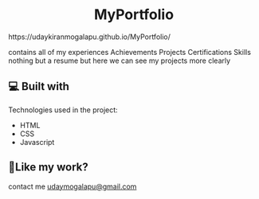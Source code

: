<h1 align="center" id="title">MyPortfolio</h1>
https://udaykiranmogalapu.github.io/MyPortfolio/

<p id="description">contains all of my experiences Achievements Projects Certifications Skills nothing but a resume but here we can see my projects more clearly</p>

  
  

  
<h2>💻 Built with</h2>

Technologies used in the project:

*   HTML
*   CSS
*   Javascript

<h2>🙂Like my work?</h2>

contact me udaymogalapu@gmail.com
